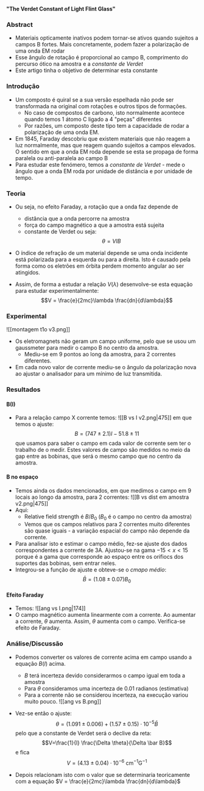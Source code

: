 **"The Verdet Constant of Light Flint Glass"**
### Abstract
- Materiais opticamente inativos podem tornar-se ativos quando sujeitos a campos B fortes. Mais concretamente, podem fazer a polarização de uma onda EM rodar
- Esse ângulo de rotação é proporcional ao campo B, comprimento do percurso ótico na amostra e a *constante de Verdet*
- Este artigo tinha o objetivo de determinar esta constante

### Introdução
- Um composto é quiral se a sua versão espelhada não pode ser transformada na original com rotações e outros tipos de formações.
    - No caso de compostos de carbono, isto normalmente acontece quando temos 1 átomo C ligado a 4 "peças" diferentes
    - Por razões, um composto deste tipo tem a capacidade de rodar a polarização de uma onda EM.
- Em 1845, Faraday descobriu que existem materiais que não reagem a luz normalmente, mas que reagem quando sujeitos a campos elevados. O sentido em que a onda EM roda depende se esta se propaga de forma paralela ou anti-paralela ao campo B
- Para estudar este fenómero, temos a *constante de Verdet* - mede o ângulo que a onda EM roda por unidade de distância e por unidade de tempo.

### Teoria
- Ou seja, no efeito Faraday, a rotação que a onda faz depende de
    - distância que a onda percorre na amostra
    - força do campo magnético a que a amostra está sujeita
    - constante de Verdet
ou seja:
$$\theta=VlB$$

- O índice de refração de um material depende se uma onda incidente está polarizada para a esquerda ou para a direita. Isto é causado pela forma como os eletrões em órbita perdem momento angular ao ser atingidos.
- Assim, de forma a estudar a relação $V(\lambda)$ desenvolve-se esta equação para estudar experimentalmente:
$$V = \frac{e}{2mc}\lambda \frac{dn}{d\lambda}$$

### Experimental
![[montagem t1o v3.png]]
- Os eletromagnets não geram um campo uniforme, pelo que se usou um gaussmeter para medir o campo B no centro da amostra.
    - Mediu-se em 9 pontos ao long da amostra, para 2 correntes diferentes.
- Em cada novo valor de corrente mediu-se o ângulo da polarização nova ao ajustar o analisador para um mínimo de luz transmitida.

### Resultados
#### B(I)
- Para a relação campo X corrente temos:
![[B vs I v2.png|475]]
em que temos o ajuste:
$$B = (747\pm2.1)I - 51.8\pm11$$
que usamos para saber o campo em cada valor de corrente sem ter o trabalho de o medir. Estes valores de campo são medidos no meio da gap entre as bobinas, que será o mesmo campo que no centro da amostra.

#### B no espaço
- Temos ainda os dados mencionados, em que medimos o campo em 9 locais ao longo da amostra, para 2 correntes:
![[B vs dist em amostra v2.png|475]]
- Aqui:
    - Relative field strength é $B/B_{0}$ ($B_{0}$ é o campo no centro da amostra)
    - Vemos que os campos relativos  para 2 correntes muito diferentes são quase iguais - a variação espacial do campo não depende da corrente.
- Para analisar isto e estimar o campo médio, fez-se ajuste dos dados correspondentes a corrente de 3A. Ajustou-se na gama $-15<x<15$ porque é a gama que corresponde ao espaço entre os orifiocs dos suportes das bobinas, sem entrar neles.
- Integrou-se a função de ajuste e obteve-se o *cmapo médio*:
$$\bar B=(1.08\pm0.07)B_{0}$$

#### Efeito Faraday
- Temos:
![[ang vs I.png|174]]
- O campo magnético aumenta linearmente com a corrente. Ao aumentar a corrente, $\theta$ aumenta. Assim, $\theta$ aumenta com o campo. Verifica-se efeito de Faraday.

### Análise/Discussão
- Podemos converter os valores de corrente acima em campo usando a equação $B(I)$ acima.
    - $B$ terá incerteza devido considerarmos o campo igual em toda a amostra
    - Para $\theta$ consideramos uma incerteza de 0.01 radianos (estimativa)
    - Para a corrente não se considerou incerteza, na execução variou muito pouco.
![[ang vs B.png]]

- Vez-se então o ajuste:
$$\theta=(1.091\pm 0.006) + (1.57\pm0.15)\cdot10^{-5}\bar B$$
pelo que a constante de Verdet será o declive da reta:
$$V=\frac{1}{l} \frac{\Delta \theta}{\Delta \bar B}$$
e fica
$$V = (4.13\pm 0.04)\cdot10^{-6}\text{ cm}^{-1}\text{G}^{-1}$$
- Depois relacionam isto com o valor que se determinaria teoricamente com a equação $V = \frac{e}{2mc}\lambda \frac{dn}{d\lambda}$